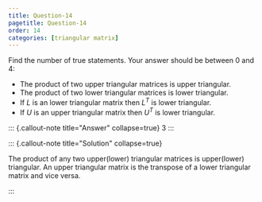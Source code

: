 ```yaml
---
title: Question-14
pagetitle: Question-14
order: 14
categories: [triangular matrix]
---
```


Find the number of true statements. Your answer should be between $0$ and $4$:

- The product of two upper triangular matrices is upper triangular.
- The product of two lower triangular matrices is lower triangular.
- If $L$ is an lower triangular matrix then $L^T$ is lower triangular.
- If $U$ is an upper triangular matrix then $U^T$ is lower triangular.

::: {.callout-note title="Answer" collapse=true}
$3$
:::

::: {.callout-note title="Solution" collapse=true} 

The product of any two upper(lower) triangular matrices is upper(lower) triangular. An upper triangular matrix is the transpose of a lower triangular matrix and vice versa.

:::